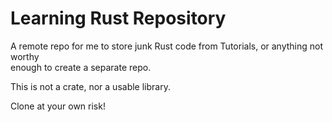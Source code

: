 # Learning Rust Repository

A remote repo for me to store junk Rust code from Tutorials, or anything not worthy  
enough to create a separate repo.

This is not a crate, nor a usable library.

Clone at your own risk!
